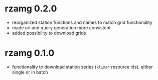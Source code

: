 # rzamg 0.2.0

* reorganized station functions and names to match grid functionality
* made url and query generation more consistent
* added possibility to download grids


# rzamg 0.1.0

* functionality to download station series (`klima*` resource ids), either single or in batch

